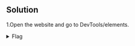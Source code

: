 ## Solution
  1.Open the website and go to DevTools/elements.
   <details>
       <summary> Flag </summary>
  
         picoCTF{1n5p3t0r_0f_h7ml_fd5d57bd}
   </details>
